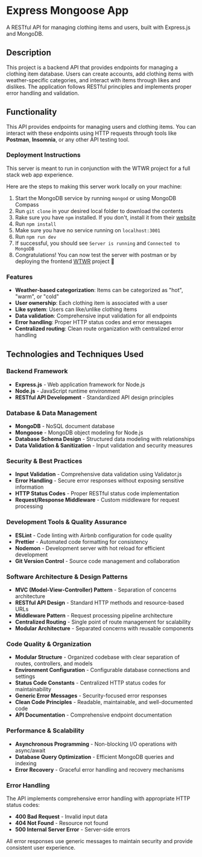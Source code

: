 # Express Mongoose App

A RESTful API for managing clothing items and users, built with Express.js and MongoDB.

## Description

This project is a backend API that provides endpoints for managing a clothing item database. Users can create accounts, add clothing items with weather-specific categories, and interact with items through likes and dislikes. The application follows RESTful principles and implements proper error handling and validation.

## Functionality

This API provides endpoints for managing users and clothing items. You can interact with these endpoints using HTTP requests through tools like **Postman**, **Insomnia**, or any other API testing tool.

### Deployment Instructions

This server is meant to run in conjunction with the WTWR project for a full stack web app experience.

Here are the steps to making this server work locally on your machine:
1. Start the MongoDB service by running `mongod` or using MongoDB Compass
2. Run `git clone` in your desired local folder to download the contents
3. Rake sure you have `npm` installed. If you don't, install it from their [website](https://nodejs.org/en)
4. Run `npm install`
5. Make sure you have no service running on `localhost:3001`
6. Run `npm run dev`
7. If successful, you should see `Server is running` and `Connected to MongoDB`
8. Congratulations! You can now test the server with postman or by deploying the frontend [WTWR](https://github.com/ThePaladin000/se_project_react) project 🎉

### Features

- **Weather-based categorization**: Items can be categorized as "hot", "warm", or "cold"
- **User ownership**: Each clothing item is associated with a user
- **Like system**: Users can like/unlike clothing items
- **Data validation**: Comprehensive input validation for all endpoints
- **Error handling**: Proper HTTP status codes and error messages
- **Centralized routing**: Clean route organization with centralized error handling

## Technologies and Techniques Used

### Backend Framework

- **Express.js** - Web application framework for Node.js
- **Node.js** - JavaScript runtime environment
- **RESTful API Development** - Standardized API design principles

### Database & Data Management

- **MongoDB** - NoSQL document database
- **Mongoose** - MongoDB object modeling for Node.js
- **Database Schema Design** - Structured data modeling with relationships
- **Data Validation & Sanitization** - Input validation and security measures

### Security & Best Practices

- **Input Validation** - Comprehensive data validation using Validator.js
- **Error Handling** - Secure error responses without exposing sensitive information
- **HTTP Status Codes** - Proper RESTful status code implementation
- **Request/Response Middleware** - Custom middleware for request processing

### Development Tools & Quality Assurance

- **ESLint** - Code linting with Airbnb configuration for code quality
- **Prettier** - Automated code formatting for consistency
- **Nodemon** - Development server with hot reload for efficient development
- **Git Version Control** - Source code management and collaboration

### Software Architecture & Design Patterns

- **MVC (Model-View-Controller) Pattern** - Separation of concerns architecture
- **RESTful API Design** - Standard HTTP methods and resource-based URLs
- **Middleware Pattern** - Request processing pipeline architecture
- **Centralized Routing** - Single point of route management for scalability
- **Modular Architecture** - Separated concerns with reusable components

### Code Quality & Organization

- **Modular Structure** - Organized codebase with clear separation of routes, controllers, and models
- **Environment Configuration** - Configurable database connections and settings
- **Status Code Constants** - Centralized HTTP status codes for maintainability
- **Generic Error Messages** - Security-focused error responses
- **Clean Code Principles** - Readable, maintainable, and well-documented code
- **API Documentation** - Comprehensive endpoint documentation

### Performance & Scalability

- **Asynchronous Programming** - Non-blocking I/O operations with async/await
- **Database Query Optimization** - Efficient MongoDB queries and indexing
- **Error Recovery** - Graceful error handling and recovery mechanisms

### Error Handling

The API implements comprehensive error handling with appropriate HTTP status codes:

- **400 Bad Request** - Invalid input data
- **404 Not Found** - Resource not found
- **500 Internal Server Error** - Server-side errors

All error responses use generic messages to maintain security and provide consistent user experience.
